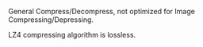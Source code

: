 General Compress/Decompress, not optimized for Image Compressing/Depressing.


LZ4 compressing algorithm is lossless.